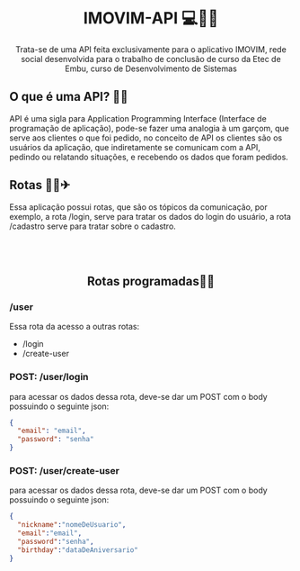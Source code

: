 <main>
  <h1 align="center">IMOVIM-API 💻👨‍💻</h1>
  <p align="center">Trata-se de uma API feita exclusivamente para o aplicativo IMOVIM, rede social desenvolvida para o trabalho de conclusão de curso da Etec de Embu, curso de Desenvolvimento de Sistemas</p>
</main>

<section>
  <h2>O que é uma API? 🧐🤨</h2>
  <p>
    API é uma sigla para Application Programming Interface (Interface de programação de aplicação), 
    pode-se fazer uma analogia à um garçom, que serve aos clientes o que foi pedido, no conceito de API
    os clientes são os usuários da aplicação, que indiretamente se comunicam com a API, pedindo ou relatando
    situações, e recebendo os dados que foram pedidos.
  </p>
  
  
  <h2>Rotas 🚗🚙✈</h2>
  <p>
    Essa aplicação possui rotas, que são os tópicos da comunicação, por exemplo, a rota /login, serve para tratar os dados
    do login do usuário, a rota /cadastro serve para tratar sobre o cadastro.
  </p>
</section>

<br>
<br>
  
<section>
  <h2 align="center">Rotas programadas👩‍💻</h2>
  
  <h3>/user</h3>

  <p>Essa rota da acesso a outras rotas:</p>

  <ul>
    <li>/login</li>
    <li>/create-user</li>
  </ul>  
  
  <h3>POST: /user/login</h3>
  <p>
    para acessar os dados dessa rota, deve-se dar um POST com o body possuindo o seguinte json:
  </p>
  
  ```json
  {
    "email": "email",
    "password": "senha"
  }
  ```
  
  <h3>POST: /user/create-user</h3>
  <p>
    para acessar os dados dessa rota, deve-se dar um POST com o body possuindo o seguinte json:
  </p>
  
  ```json
  {
    "nickname":"nomeDeUsuario",
    "email":"email",
    "password":"senha",
    "birthday":"dataDeAniversario"
  }
  ```
</section>
